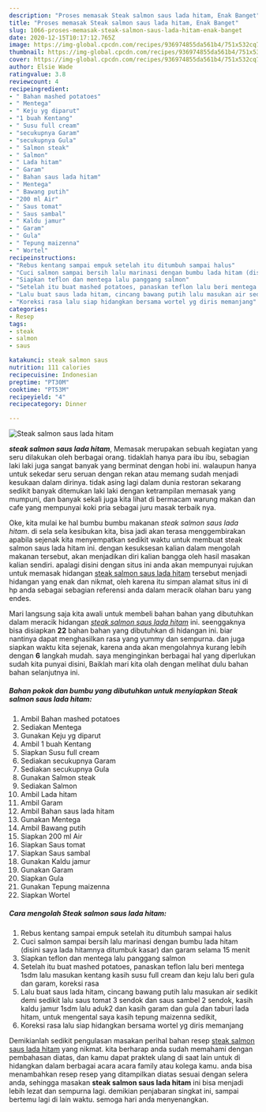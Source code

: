 ```yaml
---
description: "Proses memasak Steak salmon saus lada hitam, Enak Banget"
title: "Proses memasak Steak salmon saus lada hitam, Enak Banget"
slug: 1066-proses-memasak-steak-salmon-saus-lada-hitam-enak-banget
date: 2020-12-15T10:17:12.765Z
image: https://img-global.cpcdn.com/recipes/936974855da561b4/751x532cq70/steak-salmon-saus-lada-hitam-foto-resep-utama.jpg
thumbnail: https://img-global.cpcdn.com/recipes/936974855da561b4/751x532cq70/steak-salmon-saus-lada-hitam-foto-resep-utama.jpg
cover: https://img-global.cpcdn.com/recipes/936974855da561b4/751x532cq70/steak-salmon-saus-lada-hitam-foto-resep-utama.jpg
author: Elsie Wade
ratingvalue: 3.8
reviewcount: 4
recipeingredient:
- " Bahan mashed potatoes"
- " Mentega"
- " Keju yg diparut"
- "1 buah Kentang"
- " Susu full cream"
- "secukupnya Garam"
- "secukupnya Gula"
- " Salmon steak"
- " Salmon"
- " Lada hitam"
- " Garam"
- " Bahan saus lada hitam"
- " Mentega"
- " Bawang putih"
- "200 ml Air"
- " Saus tomat"
- " Saus sambal"
- " Kaldu jamur"
- " Garam"
- " Gula"
- " Tepung maizenna"
- " Wortel"
recipeinstructions:
- "Rebus kentang sampai empuk setelah itu ditumbuh sampai halus"
- "Cuci salmon sampai bersih lalu marinasi dengan bumbu lada hitam (disini saya lada hitamnya ditumbuk kasar) dan garam selama 15 menit"
- "Siapkan teflon dan mentega lalu panggang salmon"
- "Setelah itu buat mashed potatoes, panaskan teflon lalu beri mentega 1sdm lalu masukan kentang kasih susu full cream dan keju lalu beri gula dan garam, koreksi rasa"
- "Lalu buat saus lada hitam, cincang bawang putih lalu masukan air sedikit demi sedikit lalu saus tomat 3 sendok dan saus sambel 2 sendok, kasih kaldu jamur 1sdm lalu aduk2 dan kasih garam dan gula dan taburi lada hitam, untuk mengental saya kasih tepung maizenna sedikit,"
- "Koreksi rasa lalu siap hidangkan bersama wortel yg diris memanjang"
categories:
- Resep
tags:
- steak
- salmon
- saus

katakunci: steak salmon saus 
nutrition: 111 calories
recipecuisine: Indonesian
preptime: "PT30M"
cooktime: "PT53M"
recipeyield: "4"
recipecategory: Dinner

---
```



![Steak salmon saus lada hitam](https://img-global.cpcdn.com/recipes/936974855da561b4/751x532cq70/steak-salmon-saus-lada-hitam-foto-resep-utama.jpg)

<b><i>steak salmon saus lada hitam</i></b>, Memasak merupakan sebuah kegiatan yang seru dilakukan oleh berbagai orang. tidaklah hanya para ibu ibu, sebagian laki laki juga sangat banyak yang berminat dengan hobi ini. walaupun hanya untuk sekedar seru seruan dengan rekan atau memang sudah menjadi kesukaan dalam dirinya. tidak asing lagi dalam dunia restoran sekarang sedikit banyak ditemukan laki laki dengan ketrampilan memasak yang mumpuni, dan banyak sekali juga kita lihat di bermacam warung makan dan cafe yang mempunyai koki pria sebagai juru masak terbaik nya.



Oke, kita mulai ke hal bumbu bumbu makanan <i>steak salmon saus lada hitam</i>. di sela sela kesibukan kita, bisa jadi akan terasa menggembirakan apabila sejenak kita menyempatkan sedikit waktu untuk membuat steak salmon saus lada hitam ini. dengan kesuksesan kalian dalam mengolah makanan tersebut, akan menjadikan diri kalian bangga oleh hasil masakan kalian sendiri. apalagi disini dengan situs ini anda akan mempunyai rujukan untuk memasak hidangan <u>steak salmon saus lada hitam</u> tersebut menjadi hidangan yang enak dan nikmat, oleh karena itu simpan alamat situs ini di hp anda sebagai sebagian referensi anda dalam meracik olahan baru yang endes.


Mari langsung saja kita awali untuk membeli bahan bahan yang dibutuhkan dalam meracik hidangan <u><i>steak salmon saus lada hitam</i></u> ini. seenggaknya bisa disiapkan <b>22</b> bahan bahan yang dibutuhkan di hidangan ini. biar nantinya dapat menghasilkan rasa yang yummy dan sempurna. dan juga siapkan waktu kita sejenak, karena anda akan mengolahnya kurang lebih dengan <b>6</b> langkah mudah. saya menginginkan berbagai hal yang diperlukan sudah kita punyai disini, Baiklah mari kita olah dengan melihat dulu bahan bahan selanjutnya ini.

<!--inarticleads1-->

##### Bahan pokok dan bumbu yang dibutuhkan untuk menyiapkan Steak salmon saus lada hitam:

1. Ambil  Bahan mashed potatoes
1. Sediakan  Mentega
1. Gunakan  Keju yg diparut
1. Ambil 1 buah Kentang
1. Siapkan  Susu full cream
1. Sediakan secukupnya Garam
1. Sediakan secukupnya Gula
1. Gunakan  Salmon steak
1. Sediakan  Salmon
1. Ambil  Lada hitam
1. Ambil  Garam
1. Ambil  Bahan saus lada hitam
1. Gunakan  Mentega
1. Ambil  Bawang putih
1. Siapkan 200 ml Air
1. Siapkan  Saus tomat
1. Siapkan  Saus sambal
1. Gunakan  Kaldu jamur
1. Gunakan  Garam
1. Siapkan  Gula
1. Gunakan  Tepung maizenna
1. Siapkan  Wortel




<!--inarticleads2-->

##### Cara mengolah Steak salmon saus lada hitam:

1. Rebus kentang sampai empuk setelah itu ditumbuh sampai halus
1. Cuci salmon sampai bersih lalu marinasi dengan bumbu lada hitam (disini saya lada hitamnya ditumbuk kasar) dan garam selama 15 menit
1. Siapkan teflon dan mentega lalu panggang salmon
1. Setelah itu buat mashed potatoes, panaskan teflon lalu beri mentega 1sdm lalu masukan kentang kasih susu full cream dan keju lalu beri gula dan garam, koreksi rasa
1. Lalu buat saus lada hitam, cincang bawang putih lalu masukan air sedikit demi sedikit lalu saus tomat 3 sendok dan saus sambel 2 sendok, kasih kaldu jamur 1sdm lalu aduk2 dan kasih garam dan gula dan taburi lada hitam, untuk mengental saya kasih tepung maizenna sedikit,
1. Koreksi rasa lalu siap hidangkan bersama wortel yg diris memanjang




Demikianlah sedikit pengulasan masakan perihal bahan resep <u>steak salmon saus lada hitam</u> yang nikmat. kita berharap anda sudah memahami dengan pembahasan diatas, dan kamu dapat praktek ulang di saat lain untuk di hidangkan dalam berbagai acara acara family atau kolega kamu. anda bisa menambahkan resep resep yang ditampilkan diatas sesuai dengan selera anda, sehingga masakan <b>steak salmon saus lada hitam</b> ini bisa menjadi lebih lezat dan sempurna lagi. demikian penjabaran singkat ini, sampai bertemu lagi di lain waktu. semoga hari anda menyenangkan.
